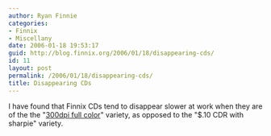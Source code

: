 ```yaml
---
author: Ryan Finnie
categories:
- Finnix
- Miscellany
date: 2006-01-18 19:53:17
guid: http://blog.finnix.org/2006/01/18/disappearing-cds/
id: 11
layout: post
permalink: /2006/01/18/disappearing-cds/
title: Disappearing CDs
---
```

I have found that Finnix CDs tend to disappear slower at work when they are of the the "[300dpi full color](http://www.finnix.org/Image:Finnix-86.2-cd-label.png)" variety, as opposed to the "$.10 CDR with sharpie" variety.
